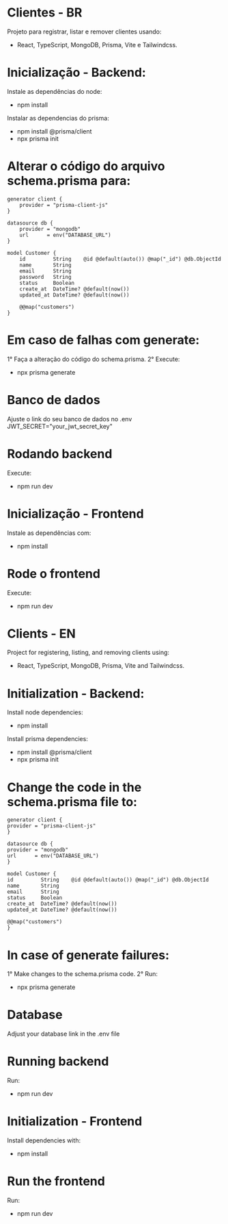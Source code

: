 # Clientes - BR
Projeto para registrar, listar e remover clientes usando: 
- React, TypeScript, MongoDB, Prisma, Vite e Tailwindcss. 

# Inicialização - Backend:
Instale as dependências do node: 
- npm install

Instalar as dependencias do prisma: 
- npm install @prisma/client
- npx prisma init

# Alterar o código do arquivo schema.prisma para:
    generator client {
        provider = "prisma-client-js"
    }

    datasource db {
        provider = "mongodb"
        url      = env("DATABASE_URL")
    }

    model Customer {
        id         String    @id @default(auto()) @map("_id") @db.ObjectId
        name       String
        email      String
        password   String
        status     Boolean
        create_at  DateTime? @default(now())
        updated_at DateTime? @default(now())

        @@map("customers")
    }


# Em caso de falhas com generate: 
1° Faça a alteração do código do schema.prisma.
2° Execute:
- npx prisma generate

# Banco de dados
Ajuste o link do seu banco de dados no .env
JWT_SECRET="your_jwt_secret_key"

# Rodando backend
Execute:
- npm run dev 


# Inicialização - Frontend 
Instale as dependências com: 
- npm install

# Rode o frontend 
Execute: 
- npm run dev

#

# Clients - EN
Project for registering, listing, and removing clients using:
- React, TypeScript, MongoDB, Prisma, Vite and Tailwindcss. 

# Initialization - Backend:
Install node dependencies: 
- npm install

Install prisma dependencies: 
- npm install @prisma/client
- npx prisma init

# Change the code in the schema.prisma file to:
    generator client {
    provider = "prisma-client-js"
    }

    datasource db {
    provider = "mongodb"
    url      = env("DATABASE_URL")
    }

    model Customer {
    id         String    @id @default(auto()) @map("_id") @db.ObjectId
    name       String
    email      String
    status     Boolean
    create_at  DateTime? @default(now())
    updated_at DateTime? @default(now())

    @@map("customers")
    }

# In case of generate failures: 
1° Make changes to the schema.prisma code.
2° Run:
- npx prisma generate

# Database
Adjust your database link in the .env file

# Running backend
Run:
- npm run dev 


# Initialization - Frontend 
Install dependencies with: 
- npm install

# Run the frontend 
Run: 
- npm run dev
